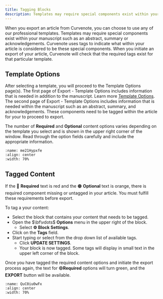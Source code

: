 ```yaml
---
title: Tagging Blocks
description: Templates may require special components exist within your manuscript such as an abstract, summary or acknowledgements. Curvenote uses tags to indicate what within your article is considered to be these special components.
---
```


When you export an article from Curvenote, you can choose to use any of our professional templates. Templates may require special components exist within your manuscript such as an abstract, summary or acknowledgements. Curvenote uses tags to indicate what within your article is considered to be these special components. When you initiate an export of your article, Curvenote will check that the required tags exist for that particular template.

## Template Options

After selecting a template, you will proceed to the Template Options page(s). The first page of Export - Template Options includes information that is needed in addition to the manuscript. Learn more [Template Options](./export-template-options.md). The second page of Export - Template Options includes information that is needed within the manuscript such as an abstract, summary, and acknowledgements. These components need to be tagged within the article for your to proceed to export.

The number of **Required** and **Optional** content options varies depending on the template you select and is shown in the upper right corner of the window. Read through the option fields carefully and include the appropriate information.

```{figure} images/TnCP56I5qhrKLeVufPL4-6UrXMxt72VzUjdBrsQBO-v1.png
:name: me21Hypxfe
:align: center
:width: 70%
```

## Tagged Content

If the 🔴 **Required** text is red and the 🟠 **Optional** text is orange, there is required component missing or untagged in your article. You must fulfill these requirements before export.

To tag a your content:

- Select the block that contains your content that needs to be tagged.
- Open the $\bf\vdots$ **Options** menu in the upper right of the block.
  - Select **⚙️ Block Settings**.
- Click on the **Tags** field.
- Start typing or select from the drop down list of available tags.
  - Click **UPDATE SETTINGS**.
  - Your block is now tagged. Some tags will display in small text in the upper left corner of the block.

Once you have tagged the required content options and initiate the export process again, the text for 🟢**Required** options will turn green, and the **EXPORT** button will be available.

```{figure} images/TnCP56I5qhrKLeVufPL4-9h3zpNZb5kn42JwHzdq9-v1.gif
:name: QuC0iu0wFx
:align: center
:width: 70%
```
